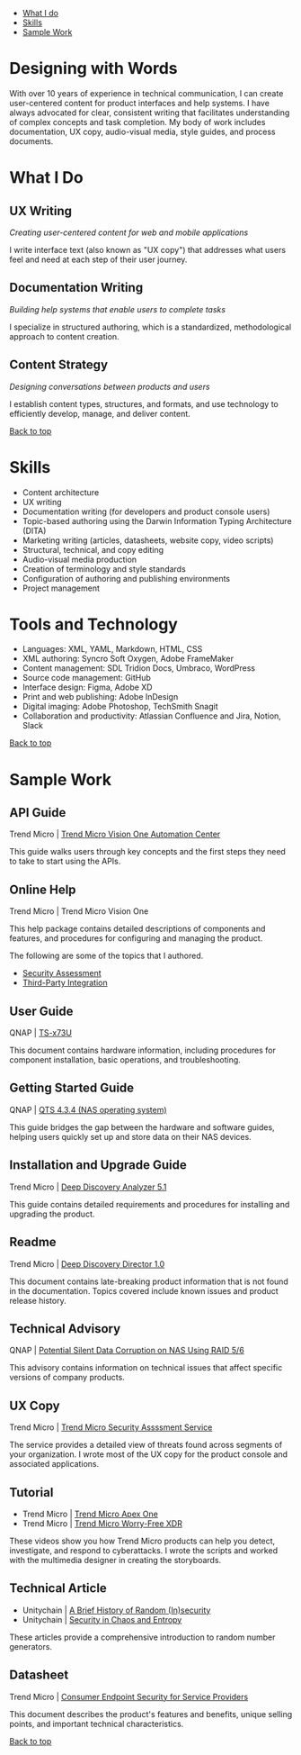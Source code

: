 - [What I do](#what-i-do)
- [Skills](#skills)
- [Sample Work](#sample-work)

# Designing with Words

With over 10 years of experience in technical communication, I can create user-centered content for product interfaces and help systems. I have always advocated for clear, consistent writing that facilitates understanding of complex concepts and task completion. My body of work includes documentation, UX copy, audio-visual media, style guides, and process documents.

# What I Do

## UX Writing

_Creating user-centered content for web and mobile applications_

I write interface text (also known as "UX copy") that addresses what users feel and need at each step of their user journey.

## Documentation Writing

_Building help systems that enable users to complete tasks_

I specialize in structured authoring, which is a standardized, methodological approach to content creation.

## Content Strategy

_Designing conversations between products and users_

I establish content types, structures, and formats, and use technology to efficiently develop, manage, and deliver content.

[Back to top](#designing-with-words)

# Skills

- Content architecture
- UX writing
- Documentation writing (for developers and product console users)
- Topic-based authoring using the Darwin Information Typing Architecture (DITA)
- Marketing writing (articles, datasheets, website copy, video scripts)
- Structural, technical, and copy editing
- Audio-visual media production
- Creation of terminology and style standards
- Configuration of authoring and publishing environments
- Project management

# Tools and Technology

- Languages: XML, YAML, Markdown, HTML, CSS
- XML authoring: Syncro Soft Oxygen, Adobe FrameMaker
- Content management: SDL Tridion Docs, Umbraco, WordPress
- Source code management: GitHub
- Interface design: Figma, Adobe XD
- Print and web publishing: Adobe InDesign
- Digital imaging: Adobe Photoshop, TechSmith Snagit
- Collaboration and productivity: Atlassian Confluence and Jira, Notion, Slack

[Back to top](#designing-with-words)

# Sample Work

## API Guide

Trend Micro | [Trend Micro Vision One Automation Center](https://automation.trendmicro.com/xdr/Guides/Getting-Started)

This guide walks users through key concepts and the first steps they need to take to start using the APIs.

## Online Help 

Trend Micro | Trend Micro Vision One

This help package contains detailed descriptions of components and features, and procedures for configuring and managing the product.

The following are some of the topics that I authored.
- [Security Assessment](https://docs.trendmicro.com/en-us/enterprise/trend-micro-xdr-help/SecurityAssessment)
- [Third-Party Integration](https://docs.trendmicro.com/en-us/enterprise/trend-micro-vision-one/common-apps/third-party-integrat/azuresentinel-connec.aspx)

## User Guide

QNAP | [TS-x73U](https://github.com/jillian-maroket/profile/blob/40ae0e605d7083d0c300471e01aa453f03b16cbd/docs/TS-x73U-UG-06-en.pdf)

This document contains hardware information, including procedures for component installation, basic operations, and troubleshooting.

## Getting Started Guide

QNAP | [QTS 4.3.4 (NAS operating system)](https://github.com/jillian-maroket/profile/blob/40ae0e605d7083d0c300471e01aa453f03b16cbd/docs/QTS4.3.4_GSG_en.pdf)

This guide bridges the gap between the hardware and software guides, helping users quickly set up and store data on their NAS devices.

## Installation and Upgrade Guide

Trend Micro | [Deep Discovery Analyzer 5.1](https://github.com/jillian-maroket/profile/blob/40ae0e605d7083d0c300471e01aa453f03b16cbd/docs/ddan_5.1_iug.pdf)

This guide contains detailed requirements and procedures for installing and upgrading the product.

## Readme

Trend Micro | [Deep Discovery Director 1.0](https://github.com/jillian-maroket/profile/blob/40ae0e605d7083d0c300471e01aa453f03b16cbd/docs/ddd_1.0_readme.txt)

This document contains late-breaking product information that is not found in the documentation. Topics covered include known issues and product release history.

## Technical Advisory

QNAP | [Potential Silent Data Corruption on NAS Using RAID 5/6](https://www.qnap.com/en/technical-advisory/tec-201707-01)

This advisory contains information on technical issues that affect specific versions of company products.

## UX Copy

Trend Micro | [Trend Micro Security Assssment Service](https://assessment.xdr.trendmicro.com/)  

The service provides a detailed view of threats found across segments of your organization. I wrote most of the UX copy for the product console and associated applications. 

## Tutorial

- Trend Micro | [Trend Micro Apex One](https://www.youtube.com/watch?v=DLiZcT7HzjU)  
- Trend Micro | [Trend Micro Worry-Free XDR](https://www.youtube.com/watch?v=4QEUy3pzZOU)  

These videos show you how Trend Micro products can help you detect, investigate, and respond to cyberattacks. I wrote the scripts and worked with the multimedia designer in creating the storyboards.

## Technical Article

- Unitychain | [A Brief History of Random (In)security](https://www.unitychain.io/blog/a-brief-history-of-random-insecurity/)
- Unitychain | [Security in Chaos and Entropy](https://www.unitychain.io/blog/true-random-number-generators/)

These articles provide a comprehensive introduction to random number generators.

## Datasheet

Trend Micro | [Consumer Endpoint Security for Service Providers](https://github.com/jillian-maroket/profile/blob/a9c1f0f3e7eff95d34860c70a27ddb616048d15d/docs/xsp-consumer-endpoint-security-datasheet-en.pdf)

This document describes the product's features and benefits, unique selling points, and important technical characteristics.

[Back to top](#designing-with-words)
